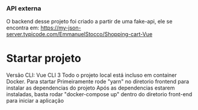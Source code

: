 ### API externa 
O backend desse projeto foi criado a partir de uma fake-api, ele se encontra em: https://my-json-server.typicode.com/EmmanuelStocco/Shopping-cart-Vue

# Startar projeto
Versão CLI: Vue CLI 3
Todo o projeto local está incluso em container Docker. Para startar
Primeiramente rode "yarn" no diretorio frontend para instalar as dependencias do projeto
Após as dependencias estarem instaladas, basta rodar "docker-compose up" dentro do diretorio front-end para iniciar a aplicação
